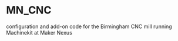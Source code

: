 # MN_CNC
configuration and add-on code for the Birmingham CNC mill running Machinekit at Maker Nexus
